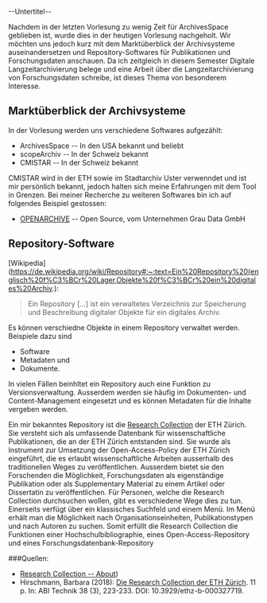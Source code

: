 --Untertitel--

Nachdem in der letzten Vorlesung zu wenig Zeit für ArchivesSpace geblieben ist, wurde dies in der heutigen Vorlesung nachgeholt. Wir möchten uns jedoch kurz mit dem Marktüberblick der Archivsysteme auseinandersetzen und Repository-Softwares für Publikationen und Forschungsdaten anschauen. Da ich zeitgleich in diesem Semester Digitale Langzeitarchivierung belege und eine Arbeit über die Langzeitarchivierung von Forschungsdaten schreibe, ist dieses Thema von besonderem Interesse.

## Marktüberblick der Archivsysteme
In der Vorlesung werden uns verschiedene Softwares aufgezählt:
- ArchivesSpace -- In den USA bekannt und beliebt
- scopeArchiv -- In der Schweiz bekannt
- CMISTAR -- In der Schweiz bekannt

CMISTAR wird in der ETH sowie im Stadtarchiv Uster verwenndet und ist mir persönlich bekannt, jedoch halten sich meine Erfahrungen mit dem Tool in Grenzen. Bei meiner Recherche zu weiteren Softwares bin ich auf folgendes Beispiel gestossen:
- [OPENARCHIVE](https://www.graudata.com/openarchive/) -- Open Source, vom Unternehmen Grau Data GmbH


## Repository-Software
[Wikipedia](https://de.wikipedia.org/wiki/Repository#:~:text=Ein%20Repository%20(englisch%20f%C3%BCr%20Lager,Objekte%20f%C3%BCr%20ein%20digitales%20Archiv.):

>Ein Repository [...] ist ein verwaltetes Verzeichnis zur Speicherung und Beschreibung digitaler Objekte für ein digitales Archiv.

Es können verschiedne Objekte in einem Repository verwaltet werden. Beispiele dazu sind
- Software
- Metadaten und
- Dokumente.

In vielen Fällen beinhltet ein Repository auch eine Funktion zu Versionsverwaltung. Ausserdem werden sie häufig im Dokumenten- und Content-Management eingesetzt und es können Metadaten für die Inhalte vergeben werden.

Ein mir bekanntes Repository ist die [Research Collection](https://www.research-collection.ethz.ch/) der ETH Zürich. Sie versteht sich als umfassende Datenbank für wissenschaftliche Publikationen, die an der ETH Zürich entstanden sind. Sie wurde als Instrument zur Umsetzung der Open-Access-Policy der ETH Zürich eingeführt, die es erlaubt wissenschaftliche Arbeiten ausserhalb des traditionellen Weges zu veröffentlichen. Ausserdem bietet sie den Forschenden die Möglichkeit, Forschungsdaten als eigenständige Publikation oder als Supplementary Material zu einem Artikel oder Dissertatin zu veröffentlichen. Für Personen, welche die Research Collection durchsuchen wollen, gibt es verschiedene Wege dies zu tun. Einerseits verfügt über ein klassisches Suchfeld und einem Menü. Im Menü erhält man die Möglichkeit nach Organisationseinheiten, Publikationstypen und nach Autoren zu suchen.  Somit erfüllt die Research Collection die Funktionen einer Hochschulbibliographie, eines Open-Access-Repository und eines Forschungsdatenbank-Repository



###Quellen:
- [Research Collection -- About](https://www.research-collection.ethz.ch/about))
- Hirschmann, Barbara (2018): [Die Research Collection der ETH Zürich](https://www.research-collection.ethz.ch/bitstream/handle/20.500.11850/327719/Research_Collection_Hirschmann.pdf?sequence=1&isAllowed=y). 11 p. In: ABI Technik 38 (3), 223-233. DOI: 10.3929/ethz-b-000327719.
